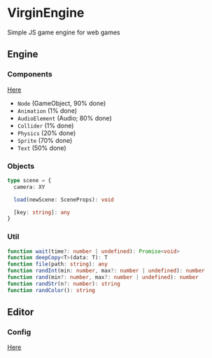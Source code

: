 # VirginEngine

Simple JS game engine for web games

## Engine

### Components

[Here](https://github.com/VirginEngine/docs?tab=readme-ov-file#components)

- `Node` (GameObject, 90% done)
- `Animation` (1% done)
- `AudioElement` (Audio; 80% done)
- `Collider` (1% done)
- `Physics` (20% done)
- `Sprite` (70% done)
- `Text` (50% done)

### Objects

```ts
type scene = {
  camera: XY

  load(newScene: SceneProps): void

  [key: string]: any
}
```

### Util

```ts
function wait(time?: number | undefined): Promise<void>
function deepCopy<T>(data: T): T
function file(path: string): any
function randInt(min: number, max?: number | undefined): number
function rand(min?: number, max?: number | undefined): number
function randStr(n?: number): string
function randColor(): string
```

## Editor

### Config

[Here](https://github.com/VirginEngine/docs?tab=readme-ov-file#config)
